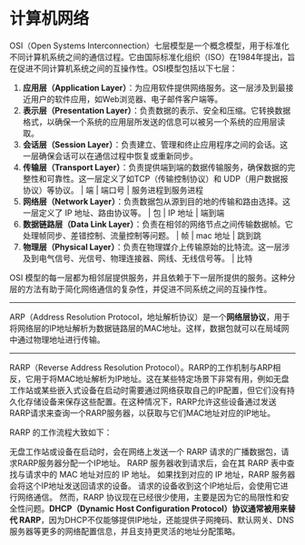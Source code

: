 # 计算机网络

OSI（Open Systems Interconnection）七层模型是一个概念模型，用于标准化不同计算机系统之间的通信过程。它由国际标准化组织（ISO）在1984年提出，旨在促进不同计算机系统之间的互操作性。OSI模型包括以下七层：

1. **应用层（Application Layer）**：为应用软件提供网络服务。这一层涉及到最接近用户的软件应用，如Web浏览器、电子邮件客户端等。
2. **表示层（Presentation Layer）**：负责数据的表示、安全和压缩。它转换数据格式，以确保一个系统的应用层所发送的信息可以被另一个系统的应用层读取。
3. **会话层（Session Layer）**：负责建立、管理和终止应用程序之间的会话。这一层确保会话可以在通信过程中恢复或重新同步。
4. **传输层（Transport Layer）**：负责提供端到端的数据传输服务，确保数据的完整性和可靠性。这一层定义了如TCP（传输控制协议）和 UDP（用户数据报协议）等协议。 | 端 | 端口号 | 服务进程到服务进程
5. **网络层（Network Layer）**：负责数据包从源到目的地的传输和路由选择。这一层定义了 IP 地址、路由协议等。 | 包 | IP 地址 | 端到端
6. **数据链路层（Data Link Layer）**：负责在相邻的网络节点之间传输数据帧。它处理帧同步、差错控制、流量控制等问题。 | 帧 | mac 地址 | 跳到跳
7. **物理层（Physical Layer）**：负责在物理媒介上传输原始的比特流。这一层涉及到电气信号、光信号、物理连接器、网线、无线信号等。 | 比特

OSI 模型的每一层都为相邻层提供服务，并且依赖于下一层所提供的服务。这种分层的方法有助于简化网络通信的复杂性，并促进不同系统之间的互操作性。

- - -

ARP（Address Resolution Protocol，地址解析协议）是一个**网络层协议**，用于将网络层的IP地址解析为数据链路层的MAC地址。这样，数据包就可以在局域网中通过物理地址进行传输。

- - -

RARP（Reverse Address Resolution Protocol）。RARP的工作机制与ARP相反，它用于将MAC地址解析为IP地址。这在某些特定场景下非常有用，例如无盘工作站或某些嵌入式设备在启动时需要通过网络获取自己的IP配置，但它们没有持久化存储设备来保存这些配置。在这种情况下，RARP允许这些设备通过发送RARP请求来查询一个RARP服务器，以获取与它们MAC地址对应的IP地址。

RARP 的工作流程大致如下：

无盘工作站或设备在启动时，会在网络上发送一个 RARP 请求的广播数据包，请求RARP服务器分配一个IP地址。
RARP 服务器收到请求后，会在其 RARP 表中查找与请求中的 MAC 地址对应的 IP 地址。
如果找到对应的 IP 地址，RARP 服务器会将这个IP地址发送回请求的设备。
请求的设备收到这个IP地址后，会使用它进行网络通信。
然而，RARP 协议现在已经很少使用，主要是因为它的局限性和安全性问题。**DHCP（Dynamic Host Configuration Protocol）协议通常被用来替代 RARP**，因为DHCP不仅能够提供IP地址，还能提供子网掩码、默认网关、DNS服务器等更多的网络配置信息，并且支持更灵活的地址分配策略。